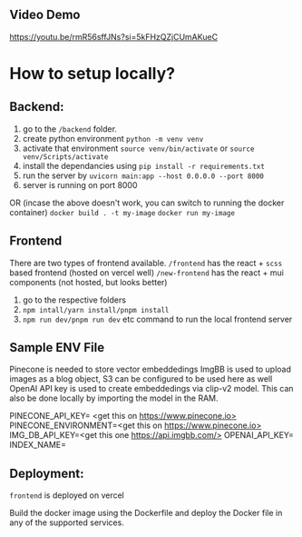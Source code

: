 ## Video Demo 
https://youtu.be/rmR56sffJNs?si=5kFHzQZjCUmAKueC


# How to setup locally?

## Backend:
1. go to the `/backend` folder.
2. create python environment `python -m venv venv`
3. activate that environment `source venv/bin/activate` or `source venv/Scripts/activate`
4. install the dependancies using `pip install -r requirements.txt`
5. run the server by `uvicorn main:app --host 0.0.0.0 --port 8000`
6. server is running on port 8000

OR 
(incase the above doesn't work, you can switch to running the docker container)
`docker build . -t my-image`
`docker run my-image`


## Frontend
There are two types of frontend available.
`/frontend` has the react +  `scss` based frontend  (hosted on vercel well)
`/new-frontend` has the react +  mui components (not hosted, but looks better)

1. go to the respective folders
2. `npm intall/yarn install/pnpm install`
3. `npm run dev/pnpm run dev` etc command to run the local frontend server


## Sample ENV File

Pinecone is needed to store vector embeddedings
ImgBB is used to upload images as a blog object, S3 can be configured to be used here as well
OpenAI API key is used to create embeddedings via clip-v2 model. This can also be done locally by importing the model in the RAM.


PINECONE_API_KEY= <get this on https://www.pinecone.io>
PINECONE_ENVIRONMENT=<get this on https://www.pinecone.io>
IMG_DB_API_KEY=<get this one https://api.imgbb.com/>
OPENAI_API_KEY=<open ai api key>
INDEX_NAME=<name which you have provided to your database index>

## Deployment: 
`frontend` is deployed on vercel 

Build the docker image using the Dockerfile
and deploy the Docker file in any of the supported services. 